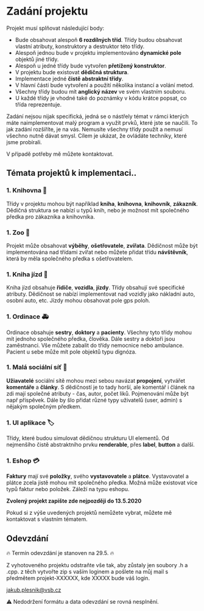 # Zadání projektu 

Projekt musí splňovat následující body:

* Bude obsahovat alespoň **6 rozdílných tříd**. Třídy budou obsahovat vlastní atributy, konstruktory a destruktor této třídy.
* Alespoň jednou bude v projektu implementováno **dynamické pole** objektů jiné třídy.
* Alespoň u jedné třídy bude vytvořen **přetížený konstruktor**.
* V projektu bude existovat **dědičná struktura**. 
* Implementace jedné **čistě abstraktní třídy**.
* V hlavní části bude vytvoření a použití několika instancí a volání metod.
* Všechny třídy budou mít **anglický název** ve svém vlastním souboru. 
* U každé třídy je vhodné také do poznámky v kódu krátce popsat, co třída reprezentuje.

Zadání nejsou nijak specifická, jedná se o nástřely témat v rámci kterých máte naimplementovat malý program a využít prvků, které jste se naučili. To jak zadání rozšíříte, je na vás. Nemusíte všechny třídy použít a nemusí všechno nutně dávat smysl. Cílem je ukázat, že ovládáte techniky, které jsme probírali.

V případě potřeby mě můžete kontaktovat.

## Témata projektů k implementaci.. 

### 1. Knihovna :book:
Třídy v projektu mohou být například **kniha**, **knihovna**, **knihovník**, **zákazník**. 
Dědičná struktura se nabízí u typů knih, nebo je možnost mít společného předka pro zákazníka a knihovníka.

### 1. Zoo :lion:
Projekt může obsahovat **výběhy**, **ošetřovatele**, **zvířata**. 
Dědičnost může být implementována nad třídami zvířat nebo můžete přidat třídu **návštěvník**, která by měla společného předka s ošetřovatelem. 

### 1. Kniha jízd :car:
Kniha jízd obsahuje **řidiče**, **vozidla**, **jízdy**. Třídy obsahují své specifické atributy.
Dědičnost se nabízí implementovat nad vozidly jako nákladní auto, osobní auto, etc. Jízdy mohou obsahovat pole gps poloh.

### 1. Ordinace :ambulance:
Ordinace obsahuje **sestry**, **doktory** a **pacienty**. Všechny tyto třídy mohou mít jednoho společného předka, člověka. Dále sestry a doktoři jsou zaměstnanci. Vše můžete zabalit do třídy nemocnice nebo ambulance. Pacient u sebe může mít pole objektů typu dignóza.

### 1. Malá sociální síť :couple:
**Užiavatelé** sociální sítě mohou mezi sebou navázat **propojení**, vytvářet **komentáře** a **články**.
S dědičností je to tady horší, ale komentář i článek na zdi mají společné atributy - čas, autor, počet liků. Pojmenování může být např příspěvek. Dále by šlo přidat různé typy uživatelů (user, admin) s nějakým společným předkem.

### 1. UI aplikace :label:
Třídy, které budou simulovat dědičnou strukturu UI elementů. Od nejmenšího čistě abstraktního prvku **renderable**, přes **label**, **button** a další. 

### 1. Eshop :credit_card:
**Faktury** mají své **položky**, svého **vystavovatele** a **plátce**. Vystavovatel a plátce zcela jistě mohou mít společného předka. Možná může existovat více typů faktur nebo položek. Záleží na typu eshopu.

**Zvolený projekt zapište zde nejpozději do 13.5.2020**

Pokud si z výše uvedených projektů nemůžete vybrat, můžete mě kontaktovat s vlastním tématem.

## Odevzdání

:fire: Termín odevzdání je stanoven na 29.5. :fire:

Z vyhotoveného projektu odstraňte vše tak, aby zůstaly jen soubory .h a .cpp. z těch vytvořte zip s vaším loginem a pošlete na můj mail s předmětem projekt-XXXXXX, kde XXXXX bude váš login. 

jakub.plesnik@vsb.cz

:warning: Nedodržení formátu a data odevzdání se rovná nesplnění. 


